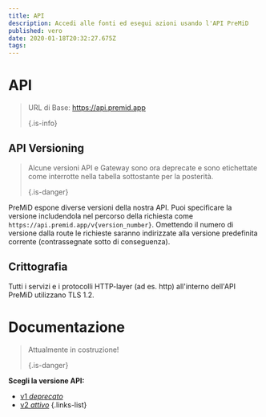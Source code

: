 ```yaml
---
title: API
description: Accedi alle fonti ed esegui azioni usando l'API PreMiD
published: vero
date: 2020-01-18T20:32:27.675Z
tags:
---
```


# API

> URL di Base: https://api.premid.app 
> 
> {.is-info}

## API Versioning
> Alcune versioni API e Gateway sono ora deprecate e sono etichettate come interrotte nella tabella sottostante per la posterità. 
> 
> {.is-danger}

PreMiD espone diverse versioni della nostra API. Puoi specificare la versione includendola nel percorso della richiesta come `https://api.premid.app/v{version_number}`. Omettendo il numero di versione dalla route le richieste saranno indirizzate alla versione predefinita corrente (contrassegnate sotto di conseguenza).

## Crittografia

Tutti i servizi e i protocolli HTTP-layer (ad es. http) all'interno dell'API PreMiD utilizzano TLS 1.2.

# Documentazione
> Attualmente in costruzione! 
> 
> {.is-danger}

**Scegli la versione API:**
- [v1 *deprecato*](/dev/api/v1)
- [v2 *attivo*](/dev/api/v2)
{.links-list}